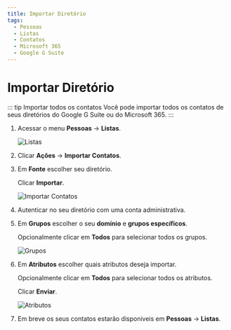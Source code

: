 ```yaml
---
title: Importar Diretório
tags:
  - Pessoas
  - Listas
  - Contatos
  - Microsoft 365
  - Google G Suite
---
```

# Importar Diretório

::: tip Importar todos os contatos
Você pode importar todos os contatos de seus diretórios do Google G Suite ou do Microsoft 365.
:::

1. Acessar o menu **Pessoas** -> **Listas**.

   ![Listas](https://cdn.phishx.io/phishx-docs/images/phishx_lists_people_01.webp)

2. Clicar **Ações** -> **Importar Contatos**.

3. Em **Fonte** escolher seu diretório.

   Clicar **Importar**.

   ![Importar Contatos](https://cdn.phishx.io/phishx-docs/images/phishx_lists_people_import_01.webp)

4. Autenticar no seu diretório com uma conta administrativa.

5. Em **Grupos** escolher o seu **domínio** e **grupos específicos**.

   Opcionalmente clicar em **Todos** para selecionar todos os grupos.

   ![Grupos](https://cdn.phishx.io/phishx-docs/images/phishx_lists_people_import_02.webp)

6. Em **Atributos** escolher quais atributos deseja importar.

   Opcionalmente clicar em **Todos** para selecionar todos os atributos.

   Clicar **Enviar**.

   ![Atributos](https://cdn.phishx.io/phishx-docs/images/phishx_lists_people_import_03.webp)

7. Em breve os seus contatos estarão disponiveis em **Pessoas** -> **Listas**.

